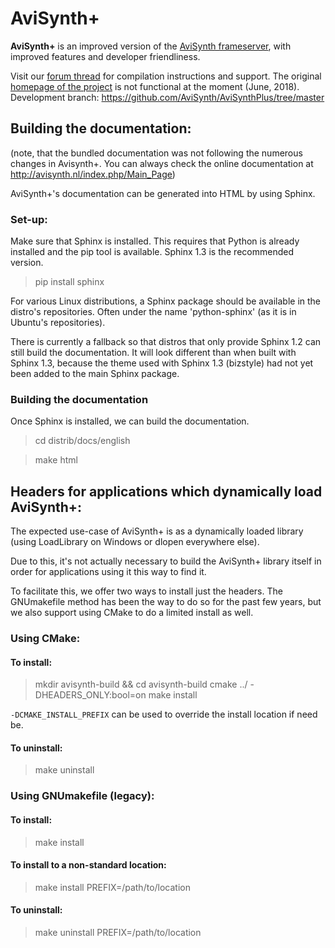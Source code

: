 AviSynth+
=========

**AviSynth+** is an improved version of the [AviSynth frameserver](http://avisynth.nl/index.php/Main_Page), with improved
features and developer friendliness. 

Visit our [forum thread](http://forum.doom9.org/showthread.php?t=168856) for compilation instructions and support.
The original [homepage of the project](http://avs-plus.net) is not functional at the moment (June, 2018).
Development branch: https://github.com/AviSynth/AviSynthPlus/tree/master

Building the documentation:
---------------------------
(note, that the bundled documentation was not following the numerous changes in Avisynth+. 
You can always check the online documentation at http://avisynth.nl/index.php/Main_Page)

AviSynth+'s documentation can be generated into HTML by using Sphinx.

### Set-up:

Make sure that Sphinx is installed. This requires that Python is already
installed and the pip tool is available.  Sphinx 1.3 is the recommended
version.

>pip install sphinx

For various Linux distributions, a Sphinx package should be available
in the distro's repositories.  Often under the name 'python-sphinx'
(as it is in Ubuntu's repositories).

There is currently a fallback so that distros that only provide
Sphinx 1.2 can still build the documentation.  It will look
different than when built with Sphinx 1.3, because the theme
used with Sphinx 1.3 (bizstyle) had not yet been added to the main
Sphinx package.

### Building the documentation

Once Sphinx is installed, we can build the documentation.

>cd distrib/docs/english

>make html


Headers for applications which dynamically load AviSynth+:
----------------------------------------------------------

The expected use-case of AviSynth+ is as a dynamically
loaded library (using LoadLibrary on Windows or dlopen
everywhere else).

Due to this, it's not actually necessary to build the
AviSynth+ library itself in order for applications using
it this way to find it.

To facilitate this, we offer two ways to install just
the headers.  The GNUmakefile method has been the way
to do so for the past few years, but we also support
using CMake to do a limited install as well.

### Using CMake:

#### To install:

>mkdir avisynth-build && cd avisynth-build
>cmake ../ -DHEADERS_ONLY:bool=on
>make install

`-DCMAKE_INSTALL_PREFIX` can be used to override the
install location if need be.

#### To uninstall:

>make uninstall

### Using GNUmakefile (legacy):

#### To install:

>make install

#### To install to a non-standard location:

>make install PREFIX=/path/to/location

#### To uninstall:

>make uninstall PREFIX=/path/to/location